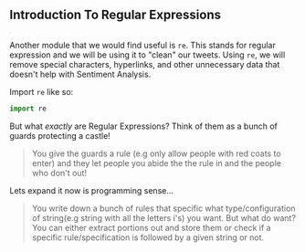 <!--title="Introduction To Regular Expressions"-->

## Introduction To Regular Expressions

<img src="https://www.flowgear.net/wp-content/uploads/2019/03/regular-expression.png" style="zoom: 4%;" />

Another module that we would find useful is `re`. This stands for regular expression and we will be using it to "clean" our tweets. Using `re`, we will remove special characters, hyperlinks, and other unnecessary data that doesn't help with Sentiment Analysis. 

Import `re` like so: 

```python
import re
```

 But what *exactly* are Regular Expressions? Think of them as a bunch of guards protecting a castle!

> You give the guards a rule (e.g only allow people with red coats to enter) and they let people you abide the the rule in and the people who don't out!

Lets expand it now is programming sense...

> You write down a bunch of rules that specific what type/configuration of string(e.g string with all the letters i's) you want. But what do want? You can either extract portions out and store them or check if a specific rule/specification is followed by a given string or not.